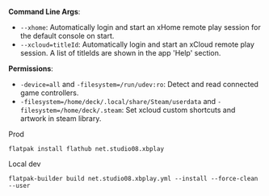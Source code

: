 **Command Line Args**:
- `--xhome`: Automatically login and start an xHome remote play session for the default console on start.
- `--xcloud=titleId`: Automatically login and start an xCloud remote play session. A list of titleIds are shown in the app 'Help' section.

**Permissions**:
- `-device=all` and `-filesystem=/run/udev:ro`: Detect and read connected game controllers.
- `-filesystem=/home/deck/.local/share/Steam/userdata` and `-filesystem=/home/deck/.steam`: Set xcloud custom shortcuts and artwork in steam library.

Prod
```
flatpak install flathub net.studio08.xbplay
```

Local dev
```
flatpak-builder build net.studio08.xbplay.yml --install --force-clean --user
```